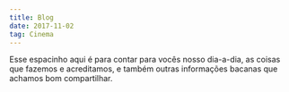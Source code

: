 ```yaml
---
title: Blog
date: 2017-11-02
tag: Cinema
---
```


Esse espacinho aqui é para contar para vocês nosso dia-a-dia, as coisas que fazemos e acreditamos, e também outras informações bacanas que achamos bom compartilhar.
